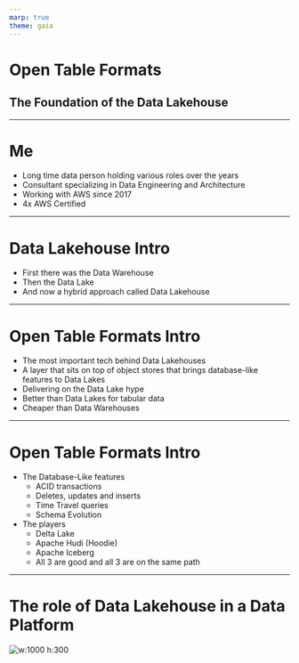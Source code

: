 ```yaml
---
marp: true
theme: gaia
---
```


# Open Table Formats
## The Foundation of the Data Lakehouse

---

# Me

* Long time data person holding various roles over the years
* Consultant specializing in Data Engineering and Architecture
* Working with AWS since 2017
* 4x AWS Certified


---

# Data Lakehouse Intro

* First there was the Data Warehouse
* Then the Data Lake
* And now a hybrid approach called Data Lakehouse

<!--
Data Warehouses were all the rage.  Before Data Warehouses, it was difficult to write BI and analytical queries (ie OLAP) against application databases.  They were often slower as well.   OLAP queries became easier and faster in a Data Warehouse.  Data Warehouse were also expensive to build and operate.


Data Lakes were a cheaper than Data Warehouses and they were often pitched as a replacement to Data Warehouses.  Not only could you store tabular data, you could store unstructured and semi-structured data.  And lots of it.  Sounds great, but what happens when you need to delete data for compliance reasons or update a customer address?   Nothing makes you miss databases quite like working with data lakes.  

I gave a talk 5 years ago to this group about using Athena to query data in an s3 Data Lake


And now, Data Lakehouses, a hybrid approach.  An attempt to combine the good things about Data Warehouses and Data Lakes
-->


---

# Open Table Formats Intro

* The most important tech behind Data Lakehouses
* A layer that sits on top of object stores that brings database-like features to Data Lakes
* Delivering on the Data Lake hype
* Better than Data Lakes for tabular data
* Cheaper than Data Warehouses

<!--
Data Lake are still a good fit for append-only workloads and unstructured data

Not file formats (parquet or orc)
-->

---

# Open Table Formats Intro

* The Database-Like features
    * ACID transactions
    * Deletes, updates and inserts
    * Time Travel queries
    * Schema Evolution
* The players
    * Delta Lake
    * Apache Hudi (Hoodie)
    * Apache Iceberg
    * All 3 are good and all 3 are on the same path
    
<!--
Database-Like Features

- ACID –transactions – The king of database like features

- Deletes – for compliance reasons.  A user wants all their data removed 

- Updates which can be handy for Slowly Changing Dimensions

- Time Travel so we view our data has things change

- Schema Evolution including Adds, Drops and Type Promotions


The Players

- Delta Lake – Open source, but heavily controlled by Databricks.  The default choice if you’re Databricks and Azure
- Apache Hudi. Pronounced Hoodie.  The most mature of the three.  Started at Uber.  Strong in the streaming space
- Apache Iceberg – Started at Netflix – Lots of momentum and backing from big vendors such as Snowflake, Confluent, Dremio, AWS and Cloudera
- and there are things like Apache XTable that act as a universal interface to these 3.  Maybe some commercial solutions as well

We’ll be focusing on Iceberg for the rest of the presentation

-->

---


# The role of Data Lakehouse in a Data Platform

![w:1000 h:300](../images/dlh.jpeg)



